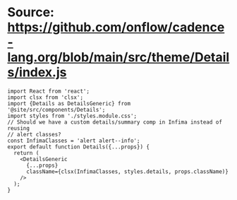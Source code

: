 # Source: https://github.com/onflow/cadence-lang.org/blob/main/src/theme/Details/index.js

```
import React from 'react';
import clsx from 'clsx';
import {Details as DetailsGeneric} from '@site/src/components/Details';
import styles from './styles.module.css';
// Should we have a custom details/summary comp in Infima instead of reusing
// alert classes?
const InfimaClasses = 'alert alert--info';
export default function Details({...props}) {
  return (
    <DetailsGeneric
      {...props}
      className={clsx(InfimaClasses, styles.details, props.className)}
    />
  );
}

```